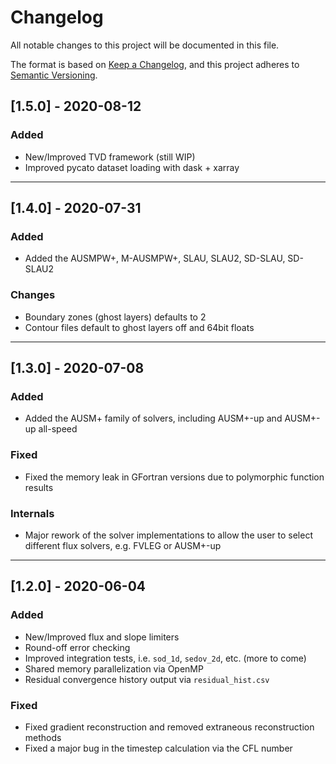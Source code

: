 # Changelog

All notable changes to this project will be documented in this file.

The format is based on [Keep a Changelog](https://keepachangelog.com/en/1.0.0/),
and this project adheres to [Semantic Versioning](https://semver.org/spec/v2.0.0.html).

## [1.5.0] - 2020-08-12

### Added

- New/Improved TVD framework (still WIP)
- Improved pycato dataset loading with dask + xarray

---
## [1.4.0] - 2020-07-31

### Added

- Added the AUSMPW+, M-AUSMPW+, SLAU, SLAU2, SD-SLAU, SD-SLAU2

### Changes

- Boundary zones (ghost layers) defaults to 2
- Contour files default to ghost layers off and 64bit floats

---
## [1.3.0] - 2020-07-08


### Added

- Added the AUSM+ family of solvers, including AUSM+-up and AUSM+-up all-speed

### Fixed

- Fixed the memory leak in GFortran versions due to polymorphic function results

### Internals

 - Major rework of the solver implementations to allow the user to select different flux solvers, e.g. FVLEG or AUSM+-up

---
## [1.2.0] - 2020-06-04

### Added

- New/Improved flux and slope limiters
- Round-off error checking
- Improved integration tests, i.e. `sod_1d`, `sedov_2d`, etc. (more to come)
- Shared memory parallelization via OpenMP
- Residual convergence history output via `residual_hist.csv`

### Fixed

- Fixed gradient reconstruction and removed extraneous reconstruction methods
- Fixed a major bug in the timestep calculation via the CFL number
